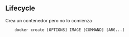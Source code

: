 ## Lifecycle
Crea un contenedor pero no lo comienza
```ssh
	docker create [OPTIONS] IMAGE [COMMAND] [ARG...]
```